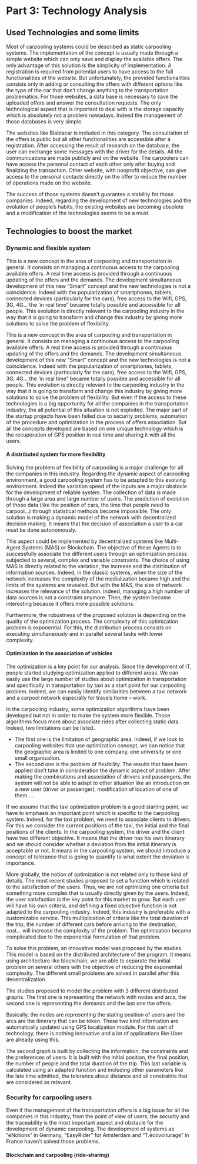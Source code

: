 # Part 3: Technology Analysis #

## Used Technologies and some limits ##

Most of carpooling systems could be described as static carpooling systems. The implementation of the concept is usually made through a simple website which can only save and display the available offers. The only advantage of this solution is the simplicity of implementation. A registration is required from potential users to have access to the full functionalities of the website. But unfortunately, the provided functionalities consists only in adding or consulting the offers with different options like the type of the car that don’t change anything to the transportation problematics. For those websites, a data base is necessary to save the uploaded offers and answer the consultation requests. The only technological aspect that is important to deal with is the storage capacity which is absolutely not a problem nowadays. Indeed the management of those databases is very simple.

The websites like Blablacar is included in this category. The consultation of the offers is public but all other functionalities are accessible after a registration. After accessing the result of research on the database, the user can exchange some messages with the driver for the details. All the communications are made publicly and on the website. The carpoolers can have access the personal contact of each other only after buying and finalizing the transaction. Other website, with nonprofit objective, can give access to the personal contacts directly on the offer to reduce the number of operations made on the website. 

The success of those systems doesn’t guarantee a stability for those companies. Indeed, regarding the development of new technologies and the evolution of people’s habits, the existing websites are becoming obsolete and a modification of the technologies seems to be a must.


## Technologies to boost the market ##
### Dynamic and flexible system ###
This is a new concept in the area of carpooling and transportation in general. It consists on managing a continuous access to the carpooling available offers. A real time access is provided through a continuous updating of the offers and the demands. The development simultaneous development of this new “Smart” concept and the new technologies is not a coincidence. Indeed with the popularization of smartphones, tablets, connected devices (particularly for the cars), free access to the Wifi, GPS, 3G, 4G… the ‘in real time” became totally possible and accessible for all people. This evolution is directly relevant to the carpooling industry in the way that it is going to transform and change this industry by giving more solutions to solve the problem of flexibility.

This is a new concept in the area of carpooling and transportation in general. It consists on managing a continuous access to the carpooling available offers. A real time access is provided through a continuous updating of the offers and the demands. The development simultaneous development of this new “Smart” concept and the new technologies is not a coincidence. Indeed with the popularization of smartphones, tablets, connected devices (particularly for the cars), free access to the Wifi, GPS, 3G, 4G… the ‘in real time” became totally possible and accessible for all people. This evolution is directly relevant to the carpooling industry in the way that it is going to transform and change this industry by giving more solutions to solve the problem of flexibility.
But even if the access to these technologies is a big opportunity for all the companies in the transportation industry, the all potential of this situation is not exploited. The major part of the startup projects have been failed due to security problems, automation of the procedure and optimization in the process of offers association. But all the concepts developed are based on one unique technology which is the recuperation of GPS position in real time and sharing it with all the users.

#### A distributed system for more flexibility ####
Solving the problem of flexibility of carpooling is a major challenge for all the companies in this industry. Regarding the dynamic aspect of carpooling environment, a good carpooling system has to be adapted to this evolving environment. Indeed the variation speed of the inputs are a major obstacle for the development of reliable system. The collection of data is made through a large area and large number of users. The prediction of evolution of those data (like the position of cars, the time that people need to carpool…) through statistical methods become impossible. The only solution is making a dynamic model of the network with decentralized decision making. It means that the decision of association a user to a car must be done autonomously.

This aspect could be implemented by decentralized systems like Multi-Agent Systems (MAS) or Blockchain. The objective of these Agents is to successfully associate the different users through an optimization process subjected to several, complex and variable constraints. The choice of using MAS is directly related to the variation, the increase and the distribution of information sources. Indeed, in the classic systems, when the size of the network increases the complexity of the medialization became high and the limits of the systems are revealed. But with the MAS, the size of network increases the relevance of the solution. Indeed, managing a high number of data sources is not a constraint anymore. Then, the system become interesting because it offers more possible solutions. 

Furthermore, the robustness of the proposed solution is depending on the quality of the optimization process. The complexity of this optimization problem is exponential. For this, the distribution process consists on executing simultaneously and in parallel several tasks with lower complexity.

#### Optimization in the association of vehicles ####
The optimization is a key point for our analysis. Since the development of IT, people started studying optimization applied to different areas. We can easily use the large number of studies about optimization in transportation and specifically in transportation by taxi as a start point for our carpooling problem. Indeed, we can easily identify similarities between a taxi network and a carpool network especially for travels home – work.

In the carpooling industry, some optimization algorithms have been developed but not in order to make the system more flexible. Those algorithms focus more about associate rides after collecting static data. Indeed, two limitations can be listed.

-	The first one is the limitation of geographic area. Indeed, if we look to carpooling websites that use optimization concept, we can notice that the geographic area is limited to one company, one university or one small organization.
-	The second one is the problem of flexibility. The results that have been applied don’t take in consideration the dynamic aspect of problem. After making the combinations and association of drivers and passengers, the system will not be able to adapt to other situation like an introduction on a new user (driver or passenger), modification of location of one of them….

If we assume that the taxi optimization problem is a good starting point, we have to emphasis an important point which is specific to the carpooling system. Indeed, for the taxi problem, we need to associate clients to drivers. For this we consider the current positions of the taxi, the initial and the final positions of the clients. In the carpooling system, the driver and the client have two different objective. It means that the driver has his own itinerary and we should consider whether a deviation from the initial itinerary is acceptable or not. It means in the carpooling system, we should introduce a concept of tolerance that is going to quantify to what extent the deviation is importance.

More globally, the notion of optimization is not related only to those kind of details. The most recent studies proposed to set a function which is related to the satisfaction of the users. Thus, we are not optimizing one criteria but something more complex that is usually directly given by the users. Indeed, the user satisfaction is the key point for this market to grow. But each user will have his own criteria, and defining a fixed objective function is not adapted to the carpooling industry. Indeed, this industry is preferable with a customizable service. This multiplication of criteria like the total duration of the trip, the number of different cars before arriving to the destination, cost… will increase the complexity of the problem. The optimization became complicated due to the exponential formulation of that problem.

To solve this problem, an innovative model was proposed by the studies. This model is based on the distributed architecture of the program. It means using architecture like blockchain, we are able to separate the initial problem on several others with the objective of reducing the exponential complexity. The different small problems are solved in parallel after this decentralization.

The studies proposed to model the problem with 3 different distributed graphs. The first one is representing the network with nodes and arcs, the second one is representing the demands and the last one the offers.

Basically, the nodes are representing the stating position of users and the arcs are the itinerary that can be token. These two kind information are automatically updated using GPS localization module. For this part of technology, there is nothing innovative and a lot of applications like Uber are already using this.

The second graph is built by collecting the information, the constraints and the preferences of users. It is built with the initial position, the final position, the number of people and the total duration of the trip. This last variable is calculated using an adapted function and including other parameters like the late time admitted, the tolerance about distance and all constraints that are considered as relevant.


### Security for carpooling users ###
Even if the management of the transportation offers is a big issue for all the companies in this industry, from the point of view of users, the security and the traceability is the most important aspect and obstacle for the development of dynamic carpooling. The development of systems as “eNotions” in Germany, “EasyRider” for Amsterdam and “T.écovoiturage” in France haven’t solved those problems.
#### Blockchain and carpooling (ride-sharing) ####